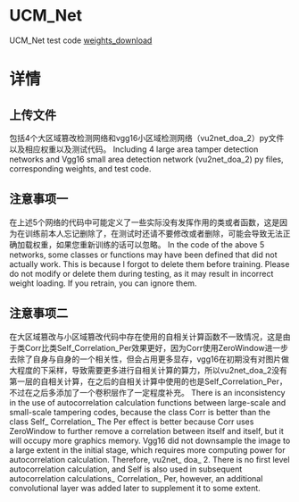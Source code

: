 # UCM_Net
UCM_Net test code
[weights_download](https://drive.google.com/drive/folders/104StVTuM1JY50NKg8M625JMKhx1fcBOp?usp=sharing)
# 详情
## 上传文件
包括4个大区域篡改检测网络和vgg16小区域检测网络（vu2net_doa_2）py文件以及相应权重以及测试代码。
Including 4 large area tamper detection networks and Vgg16 small area detection network (vu2net_doa_2) py files, corresponding weights, and test code.
## 注意事项一
在上述5个网络的代码中可能定义了一些实际没有发挥作用的类或者函数，这是因为在训练前本人忘记删除了，在测试时还请不要修改或者删除，可能会导致无法正确加载权重，如果您重新训练的话可以忽略。
In the code of the above 5 networks, some classes or functions may have been defined that did not actually work. This is because I forgot to delete them before training. Please do not modify or delete them during testing, as it may result in incorrect weight loading. If you retrain, you can ignore them.
## 注意事项二
在大区域篡改与小区域篡改代码中存在使用的自相关计算函数不一致情况，这是由于类Corr比类Self_Correlation_Per效果更好，因为Corr使用ZeroWindow进一步去除了自身与自身的一个相关性，但会占用更多显存，vgg16在初期没有对图片做大程度的下采样，导致需要更多进行自相关计算的算力，所以vu2net_doa_2没有第一层的自相关计算，在之后的自相关计算中使用的也是Self_Correlation_Per，不过在之后多添加了一个卷积层作了一定程度补充。
There is an inconsistency in the use of autocorrelation calculation functions between large-scale and small-scale tampering codes, because the class Corr is better than the class Self_ Correlation_ The Per effect is better because Corr uses ZeroWindow to further remove a correlation between itself and itself, but it will occupy more graphics memory. Vgg16 did not downsample the image to a large extent in the initial stage, which requires more computing power for autocorrelation calculation. Therefore, vu2net_ doa_ 2. There is no first level autocorrelation calculation, and Self is also used in subsequent autocorrelation calculations_ Correlation_ Per, however, an additional convolutional layer was added later to supplement it to some extent.
